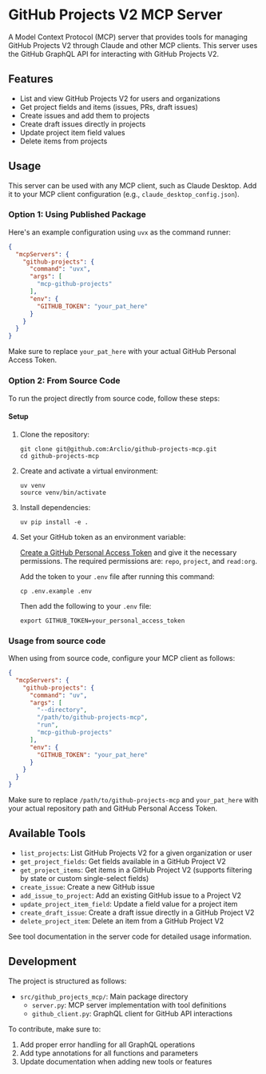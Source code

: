# GitHub Projects V2 MCP Server

A Model Context Protocol (MCP) server that provides tools for managing GitHub
Projects V2 through Claude and other MCP clients. This server uses the GitHub
GraphQL API for interacting with GitHub Projects V2.

## Features

- List and view GitHub Projects V2 for users and organizations
- Get project fields and items (issues, PRs, draft issues)
- Create issues and add them to projects
- Create draft issues directly in projects
- Update project item field values
- Delete items from projects

## Usage

This server can be used with any MCP client, such as Claude Desktop. Add it to
your MCP client configuration (e.g., `claude_desktop_config.json`).

### Option 1: Using Published Package

Here's an example configuration using `uvx` as the command runner:

```json
{
  "mcpServers": {
    "github-projects": {
      "command": "uvx",
      "args": [
        "mcp-github-projects"
      ],
      "env": {
        "GITHUB_TOKEN": "your_pat_here"
      }
    }
  }
}
```

Make sure to replace `your_pat_here` with your actual GitHub Personal Access
Token.

### Option 2: From Source Code

To run the project directly from source code, follow these steps:

#### Setup

1. Clone the repository:

   ```
   git clone git@github.com:Arclio/github-projects-mcp.git
   cd github-projects-mcp
   ```

2. Create and activate a virtual environment:

   ```
   uv venv
   source venv/bin/activate
   ```

3. Install dependencies:

   ```
   uv pip install -e .
   ```

4. Set your GitHub token as an environment variable:

   [Create a GitHub Personal Access Token](https://github.com/settings/personal-access-tokens/new) and give it the necessary permissions.
   The required permissions are: `repo`, `project`, and `read:org`.


   Add the token to your `.env` file after running this command:

   ```
   cp .env.example .env
   ```

   Then add the following to your `.env` file:

   ```
   export GITHUB_TOKEN=your_personal_access_token
   ```

### Usage from source code

  When using from source code, configure your MCP client as follows:

  ```json
  {
    "mcpServers": {
      "github-projects": {
        "command": "uv",
        "args": [
          "--directory",
          "/path/to/github-projects-mcp",
          "run",
          "mcp-github-projects"
        ],
        "env": {
          "GITHUB_TOKEN": "your_pat_here"
        }
      }
    }
  }
  ```

  Make sure to replace `/path/to/github-projects-mcp` and `your_pat_here` with
  your actual repository path and GitHub Personal Access Token.

## Available Tools

- `list_projects`: List GitHub Projects V2 for a given organization or user
- `get_project_fields`: Get fields available in a GitHub Project V2
- `get_project_items`: Get items in a GitHub Project V2 (supports filtering by
  state or custom single-select fields)
- `create_issue`: Create a new GitHub issue
- `add_issue_to_project`: Add an existing GitHub issue to a Project V2
- `update_project_item_field`: Update a field value for a project item
- `create_draft_issue`: Create a draft issue directly in a GitHub Project V2
- `delete_project_item`: Delete an item from a GitHub Project V2

See tool documentation in the server code for detailed usage information.

## Development

The project is structured as follows:

- `src/github_projects_mcp/`: Main package directory
  - `server.py`: MCP server implementation with tool definitions
  - `github_client.py`: GraphQL client for GitHub API interactions

To contribute, make sure to:

1. Add proper error handling for all GraphQL operations
2. Add type annotations for all functions and parameters
3. Update documentation when adding new tools or features
